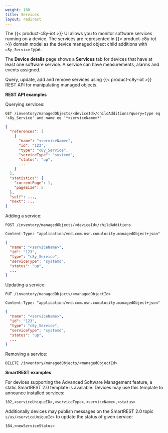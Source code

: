 ```yaml
---
weight: 180
title: Services
layout: redirect
---
```


The {{< product-c8y-iot >}} UI allows you to monitor software services running on a device.
The services are represented in {{< product-c8y-iot >}} domain model as the device managed object child additions with `c8y_Service` type.

The **Device details** page shows a **Services** tab for devices that have at least one software service.
A service can have measurements, alarms and events assigned.

Query, update, add and remove services using {{< product-c8y-iot >}} REST API for manipulating managed objects.

**REST API examples**

Querying services:

```http
GET /inventory/managedObjects/<deviceId>/childAdditions?query=type eq 'c8y_Service' and name eq '*<serviceName>*'
```

```json
{
  "references": [
    {
      "name": "<serviceName>",
      "id": "123",
      "type": "c8y_Service",
      "serviceType": "systemd",
      "status": "up",
      ...
    }
  ],
  "statistics": {
    "currentPage": 1,
    "pageSize": 5
  },
  "self": ...,
  "next": ...
}
```

Adding a service:

```http
POST /inventory/managedObjects/<deviceId>/childAdditions

Content-Type: "application/vnd.com.nsn.cumulocity.managedObject+json"
```

```json
{
  "name": "<serviceName>",
  "id": "123",
  "type": "c8y_Service",
  "serviceType": "systemd",
  "status": "up",
  ...
}
```

Updating a service:

```http
PUT /inventory/managedObjects/<managedObjectId>

Content-Type: "application/vnd.com.nsn.cumulocity.managedObject+json"
```

```json
{
  "name": "<serviceName>",
  "id": "123",
  "type": "c8y_Service",
  "serviceType": "systemd",
  "status": "up",
  ...
}
```

Removing a service:

```http
DELETE /inventory/managedObjects/<managedObjectId>
```

**SmartREST examples**

For devices supporting the Advanced Software Management feature, a static SmartREST 2.0 template is available.
Devices may use this template to announce installed services:

`102,<serviceUniqueID>,<serviceType>,<serviceName>,<status>`

Additionally devices may publish messages on the SmartREST 2.0 topic `s/us/<serviceUniqueId>` to update the status of given service:

`104,<newServiceStatus>`
